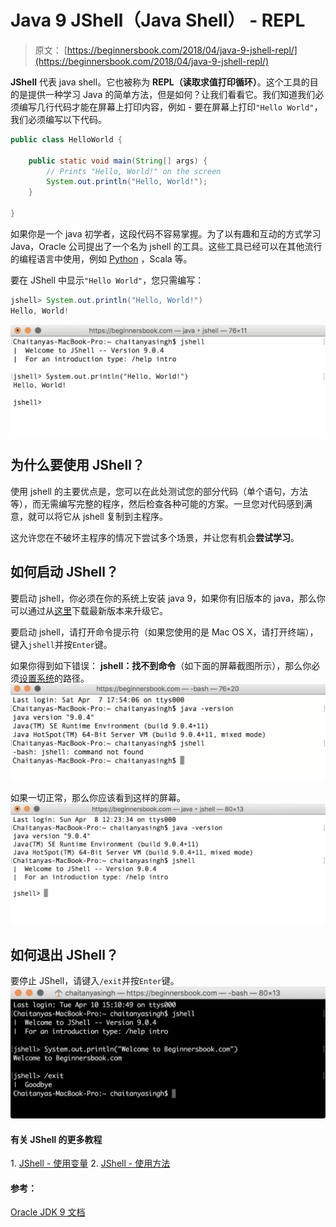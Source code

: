 # Java 9 JShell（Java Shell） - REPL

> 原文： [https://beginnersbook.com/2018/04/java-9-jshell-repl/](https://beginnersbook.com/2018/04/java-9-jshell-repl/)

**JShell** 代表 java shell。它也被称为 **REPL（读取求值打印循环）**。这个工具的目的是提供一种学习 Java 的简单方法，但是如何？让我们看看它。我们知道我们必须编写几行代码才能在屏幕上打印内容，例如 - 要在屏幕上打印`"Hello World"`，我们必须编写以下代码。

```java
public class HelloWorld {

    public static void main(String[] args) {
        // Prints "Hello, World!" on the screen
        System.out.println("Hello, World!");
    }

}
```

如果你是一个 java 初学者，这段代码不容易掌握。为了以有趣和互动的方式学习 Java，Oracle 公司提出了一个名为 jshell 的工具。这些工具已经可以在其他流行的编程语言中使用，例如 [Python](https://beginnersbook.com/2018/03/python-tutorial-learn-programming/) ，Scala 等。

要在 JShell 中显示`"Hello World"`，您只需编写：

```java
jshell> System.out.println("Hello, World!")
Hello, World!
```

![JShell - Java Shell Hello World](img/1a585e7bb9c0548936eb060cd15d146a.jpg)

## 为什么要使用 JShell？

使用 jshell 的主要优点是，您可以在此处测试您的部分代码（单个语句，方法等），而无需编写完整的程序，然后检查各种可能的方案。一旦您对代码感到满意，就可以将它从 jshell 复制到主程序。

这允许您在不破坏主程序的情况下尝试多个场景，并让您有机会**尝试学习**。

## 如何启动 JShell？

要启动 jshell，你必须在你的系统上安装 java 9，如果你有旧版本的 java，那么你可以通过从[这里](http://www.oracle.com/technetwork/java/javase/downloads/jdk9-downloads-3848520.html)下载最新版本来升级它。

要启动 jshell，请打开命令提示符（如果您使用的是 Mac OS X，请打开终端），键入`jshell`并按`Enter`键。

如果你得到如下错误： **jshell：找不到命令**（如下面的屏幕截图所示），那么你必须[设置系统](https://beginnersbook.com/2018/04/jshell-command-not-found-on-mac-os-x/)的路径。
![jshell Command Not Found](img/67bf41aea8ebac5702f969dcec9e6f7c.jpg)

如果一切正常，那么你应该看到这样的屏幕。
![Starting JShell on your System](img/29e80b1fe7596dc1b1a3e2a46b39583b.jpg)

## 如何退出 JShell？

要停止 JShell，请键入`/exit`并按`Enter`键。
![How to stop exit JShell](img/166d4dd6a8b913aca8ea616d01615b22.jpg)

#### 有关 JShell 的更多教程

1\. [JShell - 使用变量](https://beginnersbook.com/2018/04/java-9-jshell-variables/)
2\. [JShell - 使用方法](https://beginnersbook.com/2018/04/java-9-jshell-methods/)

#### 参考：

[Oracle JDK 9 文档](https://docs.oracle.com/javase/9/jshell/toc.htm)